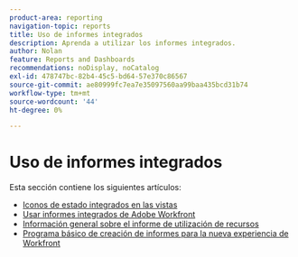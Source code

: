 ```yaml
---
product-area: reporting
navigation-topic: reports
title: Uso de informes integrados
description: Aprenda a utilizar los informes integrados.
author: Nolan
feature: Reports and Dashboards
recommendations: noDisplay, noCatalog
exl-id: 478747bc-82b4-45c5-bd64-57e370c86567
source-git-commit: ae80999fc7ea7e35097560aa99baa435bcd31b74
workflow-type: tm+mt
source-wordcount: '44'
ht-degree: 0%

---
```


# Uso de informes integrados

Esta sección contiene los siguientes artículos:

* [Iconos de estado integrados en las vistas](../../../reports-and-dashboards/reports/using-built-in-reports/built-in-status-icons-views.md)
* [Usar informes integrados de Adobe Workfront](../../../reports-and-dashboards/reports/using-built-in-reports/use-workfront-built-in-reports.md)
* [Información general sobre el informe de utilización de recursos](../../../reports-and-dashboards/reports/using-built-in-reports/resource-utilization-report.md)
* [Programa básico de creación de informes para la nueva experiencia de Workfront](https://one.workfront.com/s/basic-report-creation-program)
